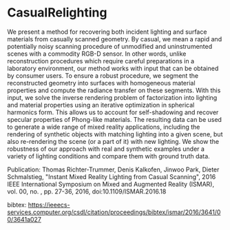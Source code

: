 # CasualRelighting

We present a method for recovering both incident lighting and surface materials from
casually scanned geometry. By casual, we mean a rapid and potentially noisy scanning
procedure of unmodified and uninstrumented scenes with a commodity RGB-D sensor.
In other words, unlike reconstruction procedures which require careful preparations in a
laboratory environment, our method works with input that can be obtained by consumer
users. To ensure a robust procedure, we segment the reconstructed geometry into surfaces
with homogeneous material properties and compute the radiance transfer on these
segments. With this input, we solve the inverse rendering problem of factorization into
lighting and material properties using an iterative optimization in spherical harmonics
form. This allows us to account for self-shadowing and recover specular properties of
Phong-like materials. The resulting data can be used to generate a wide range of mixed
reality applications, including the rendering of synthetic objects with matching lighting
into a given scene, but also re-rendering the scene (or a part of it) with new lighting. We
show the robustness of our approach with real and synthetic examples under a variety of
lighting conditions and compare them with ground truth data.

Publication:
Thomas Richter-Trummer, Denis Kalkofen, Jinwoo Park, Dieter Schmalstieg, "Instant Mixed Reality Lighting from Casual Scanning", 2016 IEEE International Symposium on Mixed and Augmented Reality (ISMAR), vol. 00, no. , pp. 27-36, 2016, doi:10.1109/ISMAR.2016.18

bibtex:
https://ieeecs-services.computer.org/csdl/citation/proceedings/bibtex/ismar/2016/3641/00/3641a027

